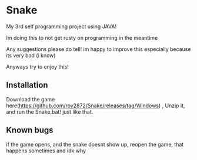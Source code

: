 # Snake

My 3rd self programming project using JAVA!

Im doing this to not get rusty on programming in the meantime

Any suggestions please do tell! im happy to improve this especially because its very bad (i know)

Anyways try to enjoy this!

## Installation

Download the game here(https://github.com/roy2872/Snake/releases/tag/Windows) ,
Unzip it,
and run the Snake.bat! just like that.



## Known bugs

if the game opens, and the snake doesnt show up, reopen the game, that happens sometimes and idk why
